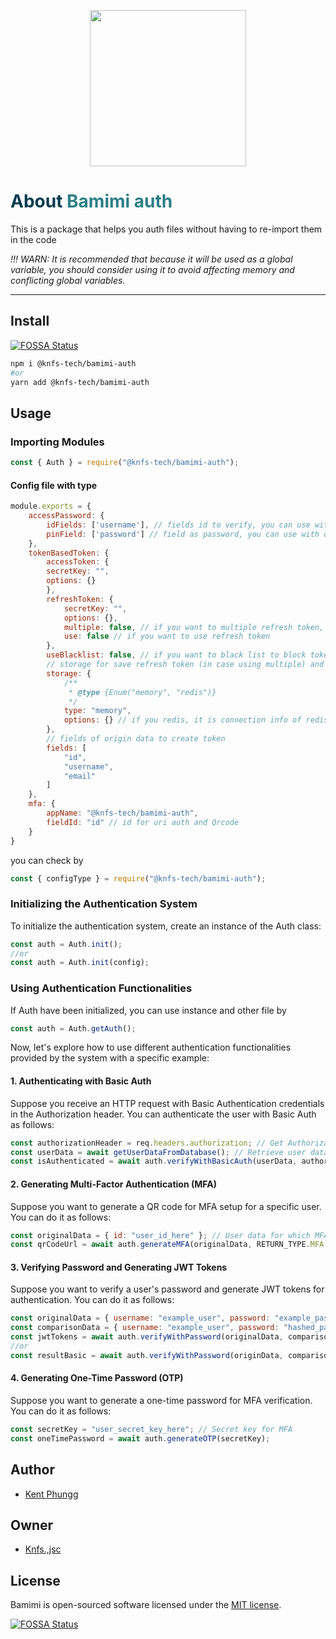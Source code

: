 <p align="center">
  <img width="250" src="https://github.com/knfs-jsc/bamimi-auth/blob/master/docs/images/logo-background.png?raw=true">
  <br>
</p>

<h1> <span style="color:#013C4D;">About</span> <span style="color:#2B7F84;">Bamimi auth</span></h1>


This is a package that helps you auth files without having to re-import them in the code
 
 *!!! WARN: It is recommended that because it will be used as a global variable, you should consider using it to avoid affecting memory and conflicting global variables.*

---

## Install
[![FOSSA Status](https://app.fossa.com/api/projects/git%2Bgithub.com%2Fknfs-jsc%2Fbamimi-auth.svg?type=shield)](https://app.fossa.com/projects/git%2Bgithub.com%2Fknfs-jsc%2Fbamimi-auth?ref=badge_shield)

```bash
npm i @knfs-tech/bamimi-auth
#or
yarn add @knfs-tech/bamimi-auth
```

## Usage

### Importing Modules

```javascript
const { Auth } = require("@knfs-tech/bamimi-auth");
```

#### Config file with type 

```javascript
module.exports = {
	accessPassword: {
		idFields: ['username'], // fields id to verify, you can use with multiple ['username', 'email']
		pinField: ['password'] // field as password, you can use with other name field
	},
	tokenBasedToken: {
		accessToken: {
		secretKey: "",
		options: {}
		},
		refreshToken: {
			secretKey: "",
			options: {},
			multiple: false, // if you want to multiple refresh token, in case multiple device
			use: false // if you want to use refresh token
		},
		useBlacklist: false, // if you want to black list to block token
		// storage for save refresh token (in case using multiple) and use black list
		storage: {
			/**
			 * @type {Enum("memory", "redis")}
			 */
			type: "memory",
			options: {} // if you redis, it is connection info of redis, In code we use ioredis
		},
		// fields of origin data to create token
		fields: [
			"id",
			"username",
			"email"
		]
	},
	mfa: {
		appName: "@knfs-tech/bamimi-auth",
		fieldId: "id" // id for uri auth and Qrcode
	}
}
```
you can check by 
```javascript
const { configType } = require("@knfs-tech/bamimi-auth");
```

### Initializing the Authentication System

To initialize the authentication system, create an instance of the Auth class:

```javascript
const auth = Auth.init();
//or 
const auth = Auth.init(config);
```


### Using Authentication Functionalities

If Auth have been initialized, you can use instance and other file by 
```javascript 
const auth = Auth.getAuth();
```

Now, let's explore how to use different authentication functionalities provided by the system with a specific example:

#### 1. Authenticating with Basic Auth

Suppose you receive an HTTP request with Basic Authentication credentials in the Authorization header. You can authenticate the user with Basic Auth as follows:

```javascript
const authorizationHeader = req.headers.authorization; // Get Authorization header from request
const userData = await getUserDataFromDatabase(); // Retrieve user data from your database
const isAuthenticated = await auth.verifyWithBasicAuth(userData, authorizationHeader);
```

#### 2. Generating Multi-Factor Authentication (MFA)

Suppose you want to generate a QR code for MFA setup for a specific user. You can do it as follows:

```javascript
const originalData = { id: "user_id_here" }; // User data for which MFA is to be set up
const qrCodeUrl = await auth.generateMFA(originalData, RETURN_TYPE.MFA.URL);
```

#### 3. Verifying Password and Generating JWT Tokens

Suppose you want to verify a user's password and generate JWT tokens for authentication. You can do it as follows:

```javascript
const originalData = { username: "example_user", password: "example_password" }; // User credentials
const comparisonData = { username: "example_user", password: "hashed_password_here" }; // User data from the database
const jwtTokens = await auth.verifyWithPassword(originalData, comparisonData, RETURN_TYPE.JWT.TOKEN);
//or
const resultBasic = await auth.verifyWithPassword(originData, comparisonData) // return true or false
```

#### 4. Generating One-Time Password (OTP)

Suppose you want to generate a one-time password for MFA verification. You can do it as follows:

```javascript
const secretKey = "user_secret_key_here"; // Secret key for MFA
const oneTimePassword = await auth.generateOTP(secretKey);
```

## Author
* [Kent Phungg](https://github.com/khapu2906)
  
## Owner
* [Knfs.,jsc](https://github.com/knfs-jsc)



## License

Bamimi is open-sourced software licensed under the [MIT license](https://opensource.org/licenses/MIT).

[![FOSSA Status](https://app.fossa.com/api/projects/git%2Bgithub.com%2Fknfs-jsc%2Fbamimi-auth.svg?type=large)](https://app.fossa.com/projects/git%2Bgithub.com%2Fknfs-jsc%2Fbamimi-auth?ref=badge_large)